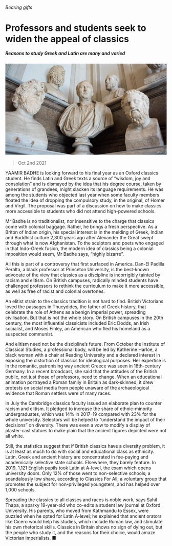 ###### Bearing gifts

# Professors and students seek to widen the appeal of classics 

##### Reasons to study Greek and Latin are many and varied 

![image](images/20211002_brp501.jpg) 

> Oct 2nd 2021 

YAAMIR BADHE is looking forward to his final year as an Oxford classics student. He finds Latin and Greek texts a source of “wisdom, joy and consolation” and is dismayed by the idea that his degree course, taken by generations of grandees, might slacken its language requirements. He was among the students who objected last year when some faculty members floated the idea of dropping the compulsory study, in the original, of Homer and Virgil. The proposal was part of a discussion on how to make classics more accessible to students who did not attend high-powered schools.

Mr Badhe is no traditionalist, nor insensitive to the charge that classics come with colonial baggage. Rather, he brings a fresh perspective. As a Briton of Indian origin, his special interest is in the melding of Greek, Indian and Buddhist culture 2,300 years ago after Alexander the Great swept through what is now Afghanistan. To the sculptors and poets who engaged in that Indo-Greek fusion, the modern idea of classics being a colonial imposition would seem, Mr Badhe says, “highly bizarre”.


All this is part of a controversy that first surfaced in America. Dan-El Padilla Peralta, a black professor at Princeton University, is the best-known advocate of the view that classics as a discipline is incorrigibly tainted by racism and elitism. On British campuses, radically minded students have challenged professors to rethink the curriculum to make it more accessible, as well as free of racist and colonial overtones.

An elitist strain to the classics tradition is not hard to find. British Victorians loved the passages in Thucydides, the father of Greek history, that celebrate the role of Athens as a benign imperial power, spreading civilisation. But that is not the whole story. On British campuses in the 20th century, the most influential classicists included Eric Dodds, an Irish socialist, and Moses Finley, an American who fled his homeland as a suspected communist.

And elitism need not be the discipline’s future. From October the Institute of Classical Studies, a professional body, will be led by Katherine Harloe, a black woman with a chair at Reading University and a declared interest in exposing the distortion of classics for ideological purposes. Her expertise is in the romantic, patronising way ancient Greece was seen in 18th-century Germany. In a recent broadcast, she said that the attitudes of the British public, not just those of professors, need to change. When an educational animation portrayed a Roman family in Britain as dark-skinned, it drew protests on social media from people unaware of the archaeological evidence that Roman settlers were of many races.

In July the Cambridge classics faculty issued an elaborate plan to counter racism and elitism. It pledged to increase the share of ethnic-minority undergraduates, which was 14% in 2017-19 compared with 23% for the whole university. Selectors will be helped to “understand the impact of their decisions” on diversity. There was even a vow to modify a display of plaster-cast statues to make plain that the ancient figures depicted were not all white.

Still, the statistics suggest that if British classics have a diversity problem, it is at least as much to do with social and educational class as ethnicity. Latin, Greek and ancient history are concentrated in fee-paying and academically selective state schools. Elsewhere, they barely feature. In 2019, 1,121 English pupils took Latin at A-level, the exam which opens university doors. Only 12% of those went to non-selective schools; a scandalously low share, according to Classics For All, a voluntary group that promotes the subject for non-privileged youngsters, and has helped over 1,000 schools.

Spreading the classics to all classes and races is noble work, says Sahil Thapa, a sparky 19-year-old who co-edits a student law journal at Oxford University. His parents, who moved from Kathmandu to Essex, were puzzled when he opted for Latin A-level; he explained that ancient orators like Cicero would help his studies, which include Roman law, and stimulate his own rhetorical skills. Classics in Britain shows no sign of dying out, but the people who study it, and the reasons for their choice, would amaze Victorian imperialists. ■

